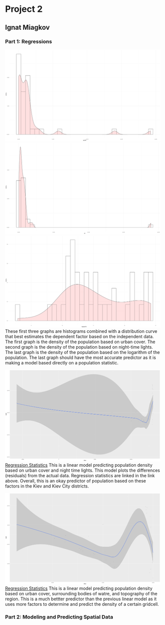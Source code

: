 # Project 2
## Ignat Miagkov
### Part 1: Regressions
![](density_dst190.png)
![](density_ntl.png)
![](denstiy_log(pop19).png)
  These first three graphs are histograms combined with a distribution curve that best estimates the dependent factor based on the independent data. The first graph is the density of the population based on urban cover. The second graph is the density of the population based on night-time lights. The last graph is the density of the population based on the logarithm of the population. The last graph should have the most accurate predictor as it is making a model based directly on a population statistic.
  
![](pop19_dst190_ntl_regression.png)
[Regression Statistics](pop19_dst190_ntl.txt)
  This is a linear model predicting population density based on urban cover and night time lights. This model plots the differences (residuals) from the actual data. Regression statistics are linked in the link above. Overall, this is an okay predictor of population based on these factors in the Kiev and Kiev City districts.
  
![](pop19_water_dst190_topo_regression.png)
[Regression Statistics](pop19_water_dst190_topo.txt)
  This is a linear model predicting population density based on urban cover, surrounding bodies of watre, and topography of the region. This is a much bettter predictor than the previous linear model as it uses more factors to determine and predict the density of a certain gridcell. 
  
### Part 2: Modeling and Predicting Spatial Data

